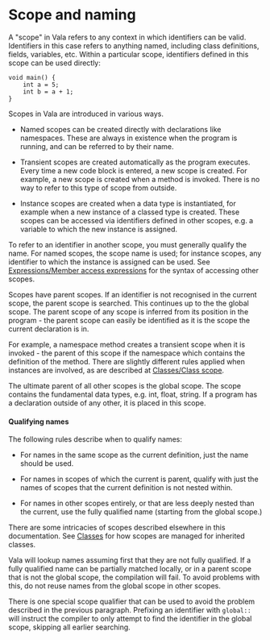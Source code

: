 # Scope and naming

A "scope" in Vala refers to any context in which identifiers can be valid. Identifiers in this case refers to anything named, including class definitions, fields, variables, etc. Within a particular scope, identifiers defined in this scope can be used directly:

```vala
void main() {
	int a = 5;
	int b = a + 1;
}
```

Scopes in Vala are introduced in various ways.

-   Named scopes can be created directly with declarations like namespaces. These are always in existence when the program is running, and can be referred to by their name.

-   Transient scopes are created automatically as the program executes. Every time a new code block is entered, a new scope is created. For example, a new scope is created when a method is invoked. There is no way to refer to this type of scope from outside.

-   Instance scopes are created when a data type is instantiated, for example when a new instance of a classed type is created. These scopes can be accessed via identifiers defined in other scopes, e.g. a variable to which the new instance is assigned.

To refer to an identifier in another scope, you must generally qualify the name. For named scopes, the scope name is used; for instance scopes, any identifier to which the instance is assigned can be used. See [Expressions/Member access expressions](http://wiki.gnome.org/action/show/Projects/Vala/Manual/Export/Vala/Manual/Expressions#Member_access_expressions) for the syntax of accessing other scopes.

Scopes have parent scopes. If an identifier is not recognised in the current scope, the parent scope is searched. This continues up to the the global scope. The parent scope of any scope is inferred from its position in the program - the parent scope can easily be identified as it is the scope the current declaration is in.

For example, a namespace method creates a transient scope when it is invoked - the parent of this scope if the namespace which contains the definition of the method. There are slightly different rules applied when instances are involved, as are described at [Classes/Class scope](http://wiki.gnome.org/action/show/Projects/Vala/Manual/Export/Vala/Manual/Classes#Class_scope).

The ultimate parent of all other scopes is the global scope. The scope contains the fundamental data types, e.g. int, float, string. If a program has a declaration outside of any other, it is placed in this scope.

#### Qualifying names

The following rules describe when to qualify names:

-   For names in the same scope as the current definition, just the name should be used.

-   For names in scopes of which the current is parent, qualify with just the names of scopes that the current definition is not nested within.

-   For names in other scopes entirely, or that are less deeply nested than the current, use the fully qualified name (starting from the global scope.)

There are some intricacies of scopes described elsewhere in this documentation. See [Classes](http://wiki.gnome.org/action/show/Projects/Vala/Manual/Export/Vala/Manual/Classes#) for how scopes are managed for inherited classes.

Vala will lookup names assuming first that they are not fully qualified. If a fully qualified name can be partially matched locally, or in a parent scope that is not the global scope, the compilation will fail. To avoid problems with this, do not reuse names from the global scope in other scopes.

There is one special scope qualifier that can be used to avoid the problem described in the previous paragraph. Prefixing an identifier with `global::` will instruct the compiler to only attempt to find the identifier in the global scope, skipping all earlier searching.